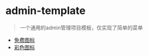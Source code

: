 # admin-template

> 一个通用的admin管理项目模板，仅实现了简单的菜单


- [免费图标](https://www.logosc.cn/logo/)
- [彩色图标](https://icons8.com/icon/set/popular/color)
